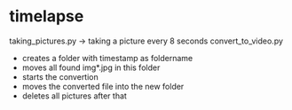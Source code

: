 # timelapse

taking_pictures.py -> taking a picture every 8 seconds
convert_to_video.py
- creates a folder with timestamp as foldername
- moves all found img*.jpg in this folder
- starts the convertion
- moves the converted file into the new folder
- deletes all pictures after that

